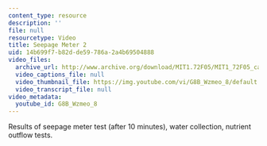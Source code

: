 ```yaml
---
content_type: resource
description: ''
file: null
resourcetype: Video
title: Seepage Meter 2
uid: 14b699f7-b82d-de59-786a-2a4b69504888
video_files:
  archive_url: http://www.archive.org/download/MIT1.72F05/MIT1_72F05_cape_cod09_220k.mp4
  video_captions_file: null
  video_thumbnail_file: https://img.youtube.com/vi/G8B_Wzmeo_8/default.jpg
  video_transcript_file: null
video_metadata:
  youtube_id: G8B_Wzmeo_8
---
```


Results of seepage meter test (after 10 minutes), water collection, nutrient outflow tests.
